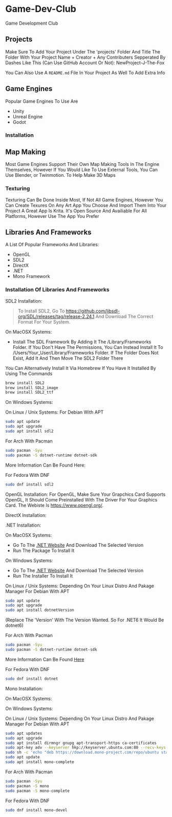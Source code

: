 # Game-Dev-Club
Game Development Club

## Projects
Make Sure To Add Your Project Under The 'projects' Folder And Title The Folder With Your Project Name + Creator + Any Contributers Sepperated By Dashes
Like This (Can Use GitHub Account Or Not): NewProject-J-The-Fox

You Can Also Use A `README.md` File In Your Project As Well To Add Extra Info

## Game Engines
Popular Game Engines To Use Are

- Unity
- Unreal Engine
- Godot

### Installation

## Map Making

Most Game Engines Support Their Own Map Making Tools In The Engine Themselves, However If You Would Like To Use External Tools, You Can Use Blender, or Twinmotion. To Help Make 3D Maps

### Texturing

Texturing Can Be Done Inside Most, If Not All Game Engines, However You Can Create Texures On Any Art App You Choose And Import Them Into Your Project A Great App Is Krita. It's Open Source And Availiable For All Platforms, However Use The App You Prefer

## Libraries And Frameworks

A List Of Popular Frameworks And Libraries:
- OpenGL
- SDL2
- DirectX
- .NET
- Mono Framework

### Installation Of Libraries And Frameworks

SDL2 Installation: 

> To Install SDL2, Go To https://github.com/libsdl-org/SDL/releases/tag/release-2.24.1 And Download The Correct Format For Your System.

On MacOSX Systems:
- Install The SDL Framework By Adding It The /Library/Frameworks Folder. If You Don't Have The Permissions, You Can Instead Install It To /Users/Your_User/Library/Frameworks Folder. If The Folder Does Not Exist, Add It And Then Move The SDL2 Folder There

You Can Alternatively Install It Via Homebrew If You Have It Installed By Using The Commands
```sh
brew install SDL2
brew install SDL2_image
brew install SDL2_ttf
```

On Windows Systems:

On Linux / Unix Systems:
For Debian With APT
```sh
sudo apt update
sudo apt upgrade
sudo apt install sdl2
```

For Arch With Pacman
```sh
sudo pacman -Syu
sudo pacman -S dotnet-runtime dotnet-sdk
```
More Information Can Be Found Here: 

For Fedora With DNF
```sh
sudo dnf install sdl2
```

OpenGL Installation:
For OpenGL, Make Sure Your Grapchics Card Supports OpenGL, It Should Come Preinstalled With The Driver For Your Graphics Card. The Webiste Is https://www.opengl.org/.

DirectX Installation:

.NET Installation:

On MacOSX Systems:
- Go To The [.NET Website](https://dotnet.microsoft.com/en-us/download) And Download The Selected Version
- Run The Package To Install It

On Windows Systems:
- Go To The [.NET Website](https://dotnet.microsoft.com/en-us/download) And Download The Selected Version
- Run The Installer To Install It

On Linux / Unix Systems:
Depending On Your Linux Distro And Pakage Manager
For Debian With APT
```sh
sudo apt update
sudo apt upgrade
sudo apt install dotnetVersion
```
(Replace The 'Version' With The Version Wanted. So For .NET6 It Would Be dotnet6)

For Arch With Pacman
```sh
sudo pacman -Syu
sudo pacman -S dotnet-runtime dotnet-sdk
```
More Information Can Be Found [Here](https://wiki.archlinux.org/title/.NET)

For Fedora With DNF
```sh
sudo dnf install dotnet
```

Mono Installation:

On MacOSX Systems:

On Windows Systems:

On Linux / Unix Systems:
Depending On Your Linux Distro And Pakage Manager
For Debian With APT
```sh
sudo apt updates
sudo apt upgrade
sudo apt install dirmngr gnupg apt-transport-https ca-certificates
sudo apt-key adv --keyserver hkp://keyserver.ubuntu.com:80 --recv-keys 3FA7E0328081BFF6A14DA29AA6A19B38D3D831EF
sudo sh -c 'echo "deb https://download.mono-project.com/repo/ubuntu stable-bionic main" > /etc/apt/sources.list.d/mono-official-stable list'
sudo apt update
sudo apt install mono-complete
```

For Arch With Pacman
```sh
sudo pacman -Syu
sudo pacman -S mono
sudo pacman -S mono-complete
```

For Fedora With DNF
```sh
sudo dnf install mono-devel
```
